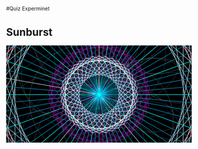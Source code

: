 #Quiz Experminet

<h1>Sunburst</h1>
<img src="https://github.com/sbartels6526/Samantha_TurtleDesignProject/blob/master/IMAGE.png">
